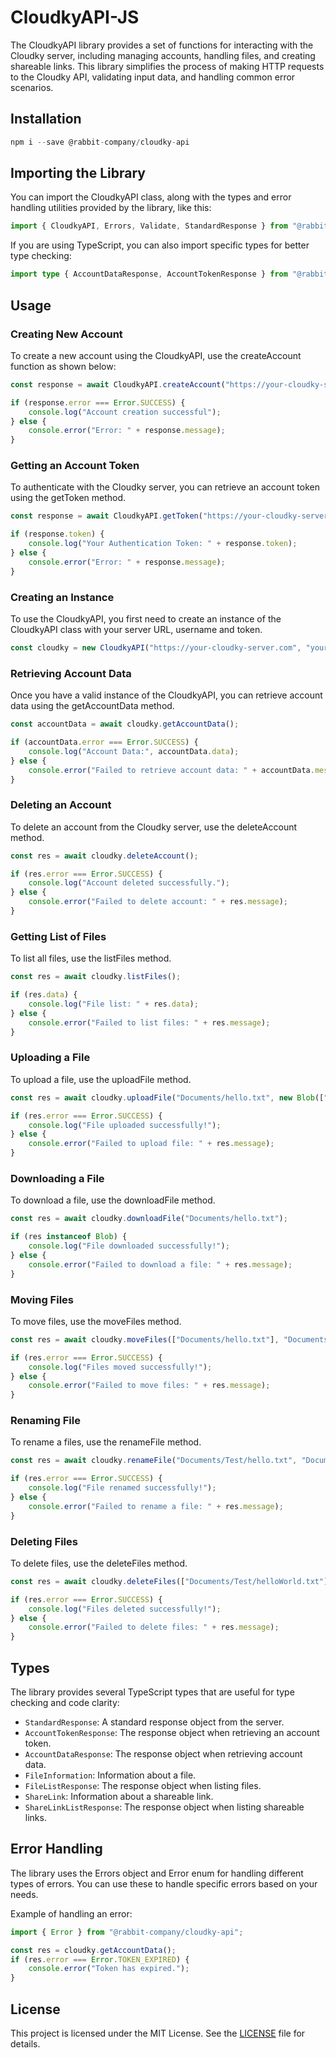 # CloudkyAPI-JS

The CloudkyAPI library provides a set of functions for interacting with the Cloudky server, including managing accounts, handling files, and creating shareable links. This library simplifies the process of making HTTP requests to the Cloudky API, validating input data, and handling common error scenarios.

## Installation

```js
npm i --save @rabbit-company/cloudky-api
```

## Importing the Library

You can import the CloudkyAPI class, along with the types and error handling utilities provided by the library, like this:

```js
import { CloudkyAPI, Errors, Validate, StandardResponse } from "@rabbit-company/cloudky-api";
```

If you are using TypeScript, you can also import specific types for better type checking:

```ts
import type { AccountDataResponse, AccountTokenResponse } from "@rabbit-company/cloudky-api";
```

## Usage

### Creating New Account

To create a new account using the CloudkyAPI, use the createAccount function as shown below:

```js
const response = await CloudkyAPI.createAccount("https://your-cloudky-server.com", "yourUsername", "yourEmail", "yourPassword", 0);

if (response.error === Error.SUCCESS) {
	console.log("Account creation successful");
} else {
	console.error("Error: " + response.message);
}
```

### Getting an Account Token

To authenticate with the Cloudky server, you can retrieve an account token using the getToken method.

```js
const response = await CloudkyAPI.getToken("https://your-cloudky-server.com", "yourUsername", "yourPassword", "yourOTP");

if (response.token) {
	console.log("Your Authentication Token: " + response.token);
} else {
	console.error("Error: " + response.message);
}
```

### Creating an Instance

To use the CloudkyAPI, you first need to create an instance of the CloudkyAPI class with your server URL, username and token.

```js
const cloudky = new CloudkyAPI("https://your-cloudky-server.com", "yourUsername", "yourToken");
```

### Retrieving Account Data

Once you have a valid instance of the CloudkyAPI, you can retrieve account data using the getAccountData method.

```js
const accountData = await cloudky.getAccountData();

if (accountData.error === Error.SUCCESS) {
	console.log("Account Data:", accountData.data);
} else {
	console.error("Failed to retrieve account data: " + accountData.message);
}
```

### Deleting an Account

To delete an account from the Cloudky server, use the deleteAccount method.

```js
const res = await cloudky.deleteAccount();

if (res.error === Error.SUCCESS) {
	console.log("Account deleted successfully.");
} else {
	console.error("Failed to delete account: " + res.message);
}
```

### Getting List of Files

To list all files, use the listFiles method.

```js
const res = await cloudky.listFiles();

if (res.data) {
	console.log("File list: " + res.data);
} else {
	console.error("Failed to list files: " + res.message);
}
```

### Uploading a File

To upload a file, use the uploadFile method.

```js
const res = await cloudky.uploadFile("Documents/hello.txt", new Blob(["Hello World!"], { type: "text/plain" }));

if (res.error === Error.SUCCESS) {
	console.log("File uploaded successfully!");
} else {
	console.error("Failed to upload file: " + res.message);
}
```

### Downloading a File

To download a file, use the downloadFile method.

```js
const res = await cloudky.downloadFile("Documents/hello.txt");

if (res instanceof Blob) {
	console.log("File downloaded successfully!");
} else {
	console.error("Failed to download a file: " + res.message);
}
```

### Moving Files

To move files, use the moveFiles method.

```js
const res = await cloudky.moveFiles(["Documents/hello.txt"], "Documents/Test");

if (res.error === Error.SUCCESS) {
	console.log("Files moved successfully!");
} else {
	console.error("Failed to move files: " + res.message);
}
```

### Renaming File

To rename a files, use the renameFile method.

```js
const res = await cloudky.renameFile("Documents/Test/hello.txt", "Documents/Test/helloWorld.txt");

if (res.error === Error.SUCCESS) {
	console.log("File renamed successfully!");
} else {
	console.error("Failed to rename a file: " + res.message);
}
```

### Deleting Files

To delete files, use the deleteFiles method.

```js
const res = await cloudky.deleteFiles(["Documents/Test/helloWorld.txt"]);

if (res.error === Error.SUCCESS) {
	console.log("Files deleted successfully!");
} else {
	console.error("Failed to delete files: " + res.message);
}
```

## Types

The library provides several TypeScript types that are useful for type checking and code clarity:

- `StandardResponse`: A standard response object from the server.
- `AccountTokenResponse`: The response object when retrieving an account token.
- `AccountDataResponse`: The response object when retrieving account data.
- `FileInformation`: Information about a file.
- `FileListResponse`: The response object when listing files.
- `ShareLink`: Information about a shareable link.
- `ShareLinkListResponse`: The response object when listing shareable links.

## Error Handling

The library uses the Errors object and Error enum for handling different types of errors. You can use these to handle specific errors based on your needs.

Example of handling an error:

```js
import { Error } from "@rabbit-company/cloudky-api";

const res = cloudky.getAccountData();
if (res.error === Error.TOKEN_EXPIRED) {
	console.error("Token has expired.");
}
```

## License

This project is licensed under the MIT License. See the [LICENSE](https://github.com/Rabbit-Company/CloudkyAPI-JS/blob/main/LICENSE) file for details.
